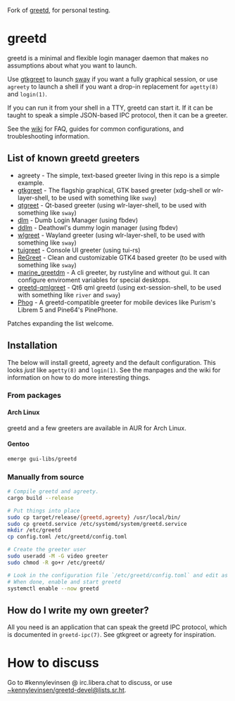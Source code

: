 Fork of [greetd](https://git.sr.ht/~kennylevinsen/greetd), for personal testing.

# greetd

greetd is a minimal and flexible login manager daemon that makes no assumptions about what you want to launch.

Use [gtkgreet](https://git.sr.ht/~kennylevinsen/gtkgreet) to launch [sway](https://github.com/swaywm/sway) if you want a fully graphical session, or use `agreety` to launch a shell if you want a drop-in replacement for `agetty(8)` and `login(1)`.

If you can run it from your shell in a TTY, greetd can start it. If it can be taught to speak a simple JSON-based IPC protocol, then it can be a greeter.

See the [wiki](https://man.sr.ht/~kennylevinsen/greetd) for FAQ, guides for common configurations, and troubleshooting information.

## List of known greetd greeters

- agreety - The simple, text-based greeter living in this repo is a simple example.
- [gtkgreet](https://git.sr.ht/~kennylevinsen/gtkgreet) - The flagship graphical, GTK based greeter (xdg-shell or wlr-layer-shell, to be used with something like `sway`)
- [qtgreet](https://gitlab.com/marcusbritanicus/QtGreet) - Qt-based greeter (using wlr-layer-shell, to be used with something like `sway`)
- [dlm](https://git.sr.ht/~kennylevinsen/dlm) - Dumb Login Manager (using fbdev)
- [ddlm](https://github.com/deathowl/ddlm) - Deathowl's dummy login manager (using fbdev)
- [wlgreet](https://git.sr.ht/~kennylevinsen/wlgreet) - Wayland greeter (using wlr-layer-shell, to be used with something like `sway`)
- [tuigreet](https://github.com/apognu/tuigreet) - Console UI greeter (using tui-rs)
- [ReGreet](https://github.com/rharish101/ReGreet) - Clean and customizable GTK4 based greeter (to be used with something like `sway`)
- [marine_greetdm](https://github.com/Decodetalkers/marine_greetdm) - A cli greeter, by rustyline and without gui. It can configure enviroment variables for special desktops.
- [greetd-qmlgreet](https://github.com/Decodetalkers/greetd-qmlgreet) - Qt6 qml greetd (using ext-session-shell, to be used with something like `river` and `sway`)
- [Phog](https://gitlab.com/mobian1/phog) - A greetd-compatible greeter for mobile devices like Purism's Librem 5 and Pine64's PinePhone.

Patches expanding the list welcome.

## Installation

The below will install greetd, agreety and the default configuration. This looks *just* like `agetty(8)` and `login(1)`. See the manpages and the wiki for information on how to do more interesting things.

### From packages

#### Arch Linux

greetd and a few greeters are available in AUR for Arch Linux.

#### Gentoo

```sh
emerge gui-libs/greetd
```

### Manually from source

```sh
# Compile greetd and agreety.
cargo build --release

# Put things into place
sudo cp target/release/{greetd,agreety} /usr/local/bin/
sudo cp greetd.service /etc/systemd/system/greetd.service
mkdir /etc/greetd
cp config.toml /etc/greetd/config.toml

# Create the greeter user
sudo useradd -M -G video greeter
sudo chmod -R go+r /etc/greetd/

# Look in the configuration file `/etc/greetd/config.toml` and edit as appropriate.
# When done, enable and start greetd
systemctl enable --now greetd
```

## How do I write my own greeter?

All you need is an application that can speak the greetd IPC protocol, which is documented in `greetd-ipc(7)`. See gtkgreet or agreety for inspiration.

# How to discuss

Go to #kennylevinsen @ irc.libera.chat to discuss, or use [~kennylevinsen/greetd-devel@lists.sr.ht](https://lists.sr.ht/~kennylevinsen/greetd-devel).

